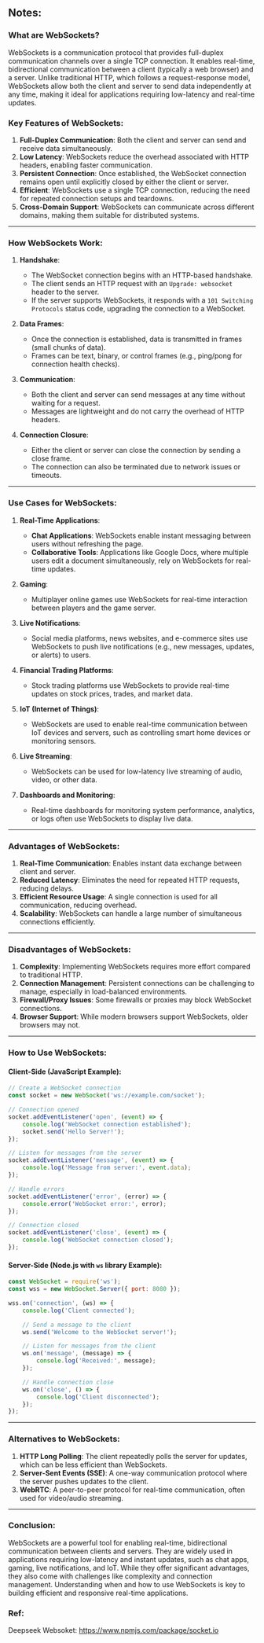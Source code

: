 ## Notes:
### What are WebSockets?

WebSockets is a communication protocol that provides full-duplex communication channels over a single TCP connection. It enables real-time, bidirectional communication between a client (typically a web browser) and a server. Unlike traditional HTTP, which follows a request-response model, WebSockets allow both the client and server to send data independently at any time, making it ideal for applications requiring low-latency and real-time updates.

### Key Features of WebSockets:

1. **Full-Duplex Communication**: Both the client and server can send and receive data simultaneously.
2. **Low Latency**: WebSockets reduce the overhead associated with HTTP headers, enabling faster communication.
3. **Persistent Connection**: Once established, the WebSocket connection remains open until explicitly closed by either the client or server.
4. **Efficient**: WebSockets use a single TCP connection, reducing the need for repeated connection setups and teardowns.
5. **Cross-Domain Support**: WebSockets can communicate across different domains, making them suitable for distributed systems.

---

### How WebSockets Work:

1. **Handshake**:
   - The WebSocket connection begins with an HTTP-based handshake.
   - The client sends an HTTP request with an `Upgrade: websocket` header to the server.
   - If the server supports WebSockets, it responds with a `101 Switching Protocols` status code, upgrading the connection to a WebSocket.

2. **Data Frames**:
   - Once the connection is established, data is transmitted in frames (small chunks of data).
   - Frames can be text, binary, or control frames (e.g., ping/pong for connection health checks).

3. **Communication**:
   - Both the client and server can send messages at any time without waiting for a request.
   - Messages are lightweight and do not carry the overhead of HTTP headers.

4. **Connection Closure**:
   - Either the client or server can close the connection by sending a close frame.
   - The connection can also be terminated due to network issues or timeouts.

---

### Use Cases for WebSockets:

1. **Real-Time Applications**:
   - **Chat Applications**: WebSockets enable instant messaging between users without refreshing the page.
   - **Collaborative Tools**: Applications like Google Docs, where multiple users edit a document simultaneously, rely on WebSockets for real-time updates.

2. **Gaming**:
   - Multiplayer online games use WebSockets for real-time interaction between players and the game server.

3. **Live Notifications**:
   - Social media platforms, news websites, and e-commerce sites use WebSockets to push live notifications (e.g., new messages, updates, or alerts) to users.

4. **Financial Trading Platforms**:
   - Stock trading platforms use WebSockets to provide real-time updates on stock prices, trades, and market data.

5. **IoT (Internet of Things)**:
   - WebSockets are used to enable real-time communication between IoT devices and servers, such as controlling smart home devices or monitoring sensors.

6. **Live Streaming**:
   - WebSockets can be used for low-latency live streaming of audio, video, or other data.

7. **Dashboards and Monitoring**:
   - Real-time dashboards for monitoring system performance, analytics, or logs often use WebSockets to display live data.

---

### Advantages of WebSockets:

1. **Real-Time Communication**: Enables instant data exchange between client and server.
2. **Reduced Latency**: Eliminates the need for repeated HTTP requests, reducing delays.
3. **Efficient Resource Usage**: A single connection is used for all communication, reducing overhead.
4. **Scalability**: WebSockets can handle a large number of simultaneous connections efficiently.

---

### Disadvantages of WebSockets:

1. **Complexity**: Implementing WebSockets requires more effort compared to traditional HTTP.
2. **Connection Management**: Persistent connections can be challenging to manage, especially in load-balanced environments.
3. **Firewall/Proxy Issues**: Some firewalls or proxies may block WebSocket connections.
4. **Browser Support**: While modern browsers support WebSockets, older browsers may not.

---

### How to Use WebSockets:

#### Client-Side (JavaScript Example):
```javascript
// Create a WebSocket connection
const socket = new WebSocket('ws://example.com/socket');

// Connection opened
socket.addEventListener('open', (event) => {
    console.log('WebSocket connection established');
    socket.send('Hello Server!');
});

// Listen for messages from the server
socket.addEventListener('message', (event) => {
    console.log('Message from server:', event.data);
});

// Handle errors
socket.addEventListener('error', (error) => {
    console.error('WebSocket error:', error);
});

// Connection closed
socket.addEventListener('close', (event) => {
    console.log('WebSocket connection closed');
});
```

#### Server-Side (Node.js with `ws` library Example):
```javascript
const WebSocket = require('ws');
const wss = new WebSocket.Server({ port: 8080 });

wss.on('connection', (ws) => {
    console.log('Client connected');

    // Send a message to the client
    ws.send('Welcome to the WebSocket server!');

    // Listen for messages from the client
    ws.on('message', (message) => {
        console.log('Received:', message);
    });

    // Handle connection close
    ws.on('close', () => {
        console.log('Client disconnected');
    });
});
```

---

### Alternatives to WebSockets:

1. **HTTP Long Polling**: The client repeatedly polls the server for updates, which can be less efficient than WebSockets.
2. **Server-Sent Events (SSE)**: A one-way communication protocol where the server pushes updates to the client.
3. **WebRTC**: A peer-to-peer protocol for real-time communication, often used for video/audio streaming.

---

### Conclusion:

WebSockets are a powerful tool for enabling real-time, bidirectional communication between clients and servers. They are widely used in applications requiring low-latency and instant updates, such as chat apps, gaming, live notifications, and IoT. While they offer significant advantages, they also come with challenges like complexity and connection management. Understanding when and how to use WebSockets is key to building efficient and responsive real-time applications.


### Ref:
Deepseek
Websoket: https://www.npmjs.com/package/socket.io